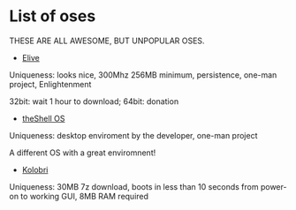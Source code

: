 # List of oses

THESE ARE ALL AWESOME, BUT UNPOPULAR OSES.

* [Elive](https://elivecd.org)

Uniqueness: looks nice, 300Mhz 256MB minimum, persistence, one-man project, Enlightenment

32bit: wait 1 hour to download; 64bit: donation
* [theShell OS](https://vicr123.com/theshell/os/)

Uniqueness: desktop enviroment by the developer, one-man project

A different OS with a great enviromnent!
* [Kolobri](https://kolibrios.org/en/download)

Uniqueness: 30MB 7z download, boots in less than 10 seconds from power-on to working GUI, 8MB RAM required
